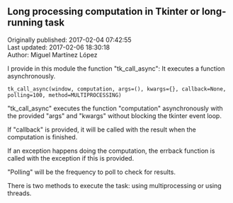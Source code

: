 ## Long processing computation in Tkinter or long-running task  
Originally published: 2017-02-04 07:42:55  
Last updated: 2017-02-06 18:30:18  
Author: Miguel Martínez López  
  
I provide in this module the function "tk_call_async": It executes a function asynchronously.

    tk_call_async(window, computation, args=(), kwargs={}, callback=None, polling=100, method=MULTIPROCESSING)

"tk_call_async" executes the function "computation" asynchronously with the provided "args" and "kwargs" without blocking the tkinter event loop.

If "callback" is provided, it will be called with the result when the computation is finished.

If an exception happens doing the computation, the errback function is called with the exception if this is provided.

"Polling" will be the frequency to poll to check for results.

There is two methods to execute the task: using multiprocessing or using threads.